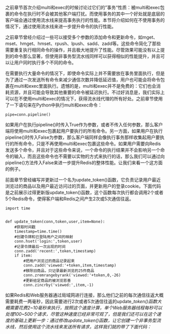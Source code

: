 之前章节首次介绍multi和exec的时候讨论过它们的”事务“性质：被multi和exec包裹的命令在执行时不会被其他客户端打扰。而使用事务的其中一个好处就是底层的客户端会通过使用流水线来提高事务执行的性能。本节将介绍如何在不使用事务的情况下，通过使用流水线来进一步提升命令的执行性能。

之前章节曾经介绍过一些可以接受多个参数的添加命令和更新命令，如mget、mset、hmget、hmset、rpush、lpush、sadd、zadd等。这些命令简化了那些需要重复执行相同命令的操作，并且极大地提升了性能。尽管效果可能没有以上提到的命令那么显著，但使用非事务型流水线同样可以获得相似的性能提升，并且可以让用户同时执行多个不同的命令。

在需要执行大量命令的情况下，即使命令实际上并不需要放在事务里面执行，但是为了通过一次发送所有命令来减少通信次数并降低延迟值，用户也可能会将命令包裹在multi和exec里面执行。遗憾的是，multi和exec并不是免费的：它们也会消耗资源，并且可能会导致其他重要的命令被延迟执行。不过好消息是，我们实际上可以在不使用multi和exec的情况下，获得流水线代理的所有好处。之前章节使用了一下语句来在Python中执行multi和exec命令：

```
pipe=conn.pipeline()
```

如果用户在执行pipeline\(\)时传入True作为参数，或者不传入任何参数，那么客户端将使用multi和exec包裹起用户要执行的所有命令。另一方面，如果用户在执行pipeline\(\)时传入False为参数，那么客户端同样会像执行事务那样收集起用户要执行的所有命令，只是不再使用multi和exec包裹这些命令。如果用户需要向Redis发送多个命令，并且对于这些命令来说，一个命令的执行结果并不会影响另一个命令的输入，而且这些命令也不需要以实物的方式来执行的话，那么我们可以通过向pipeline\(\)方法传入False来进一步提升Redis的整体性能。让我们来看一个这方面的例子。

前面章节曾经编写并更新过一个名为update\_token\(\)函数，它负责记录用户最近浏览过的商品以及用户最近访问过的页面，并更新用户的登录cookie。下面代码是之前展示过得更新版update\_token\(\)函数，这个函数每次执行都会调用2个或者5个Redis命令，使得客户端和Redis之间产生2次或5次通信往返。

```
import time


def update_token(conn,token,user,item=None):
    #获取时间戳
    timestamp=time.time()
    #创建令牌和已登陆用户之间的映射
    conn.hset('login:',token,user)
    #记录令牌最后一次出现的时间
    conn.zadd('recent:',token,timestamp)
    if item:
        #把用户浏览过的商品记录起来
        conn.zadd('viewed:'+token,item,timestamp)
        #移除旧商品，只记录最新浏览的25件商品
        conn.zremrangebyrank('viewed:'+token,0,-26)
        #更新给定商品的被浏览慈善
        conn.zincrby('viewed:',item,-1)
```

如果Redis和Web服务器通过局域网进行连接，那么他们之前的每次通信往返大概需要耗费一两毫秒，因此需要进行2次或者5次通信往返的update\__token\(\)函数大概需要花费2~10毫秒来执行，按照这个速度计算，单个Web服务器线程每秒可以处理100~500个请求，尽管这种速度已经非常可观了，但是我们还可以在这个速度的基础上更新一步：通过修改update\_token\(\)函数，让它创建一个非事务型流水线，然后使用这个流水线来发送所有请求，这样我们就的带了下面代码：_

```

```

